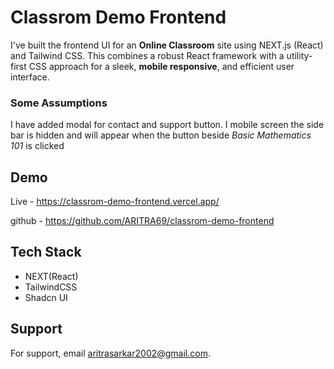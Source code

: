 # Classrom Demo Frontend

I've built the frontend UI for an **Online Classroom** site using NEXT.js (React) and Tailwind CSS. This combines a robust React framework with a utility-first CSS approach for a sleek, **mobile responsive**, and efficient user interface.

### Some Assumptions

I have added modal for contact and support button. I mobile screen the side bar is hidden and will appear when the button beside _Basic Mathematics 101_ is clicked

## Demo

Live - https://classrom-demo-frontend.vercel.app/

github - https://github.com/ARITRA69/classrom-demo-frontend

## Tech Stack

- NEXT(React)
- TailwindCSS
- Shadcn UI

## Support

For support, email aritrasarkar2002@gmail.com.
